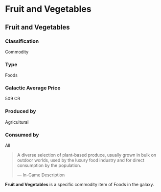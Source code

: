 # Fruit and Vegetables
## Fruit and Vegetables

		

### Classification

Commodity

### Type

Foods

### Galactic Average Price

509 CR

### Produced by

Agricultural

### Consumed by

All

> 
> 
> A diverse selection of plant-based produce, usually grown in bulk on outdoor worlds, used by the luxury food industry and for direct consumption by the population.
> 
> 
> — In-Game Description
> 

**Fruit and Vegetables** is a specific commodity item of Foods in the galaxy.